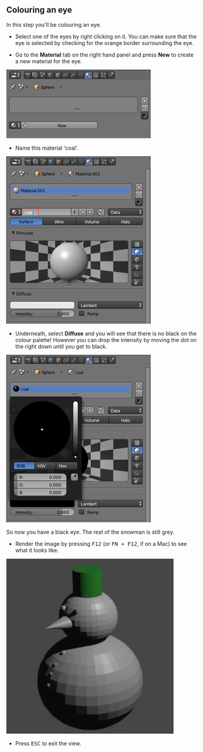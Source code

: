 ## Colouring an eye

In this step you'll be colouring an eye.

+ Select one of the eyes by right clicking on it. You can make sure that the eye is selected by checking for the orange border surrounding the eye.

+ Go to the **Material** tab on the right hand panel and press **New** to create a new material for the eye.

![Create new material](images/blender-material-sphere-new.png)

+ Name this material 'coal'.

![Create new material](images/blender-material-sphere-name.png)

+ Underneath, select **Diffuse** and you will see that there is no black on the colour palette! However you can drop the intensity by moving the dot on the right down until you get to black.

![Create new material](images/blender-material-sphere-colour.png)

So now you have a black eye. The rest of the snowman is still grey.

+ Render the image by pressing <kbd>F12</kbd> (or <kbd>FN + F12</kbd>, if on a Mac) to see what it looks like.

![Create new material](images/blender-snowman-black-eye.png)

+ Press <kbd>ESC</kbd> to exit the view.
